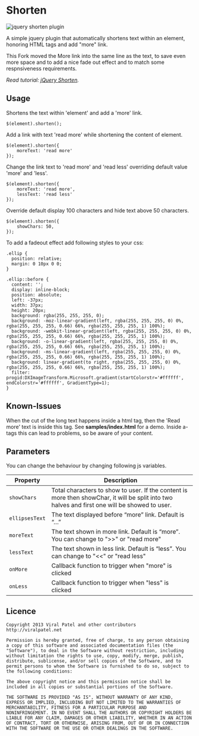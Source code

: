 Shorten
=======

![jquery shorten plugin](http://img.viralpatel.net/2010/12/show-more-link.png "jquery shorten plugin")

A simple jquery plugin that automatically shortens text within an element, honoring HTML tags and add "more" link.

This Fork moved the More link into the same line as the text, to save even more space and to add a nice fade out 
effect and to match some respnsiveness requirements.

*Read tutorial: [jQuery Shorten](http://viralpatel.net/blogs/dynamically-shortened-text-show-more-link-jquery/).*

Usage
-----
Shortens the text within 'element' and add a 'more' link.

    $(element).shorten();

Add a link with text 'read more' while shortening the content of element.

	$(element).shorten({
		moreText: 'read more'
	});

Change the link text to 'read more' and 'read less' overriding default value 'more' and 'less'.

	$(element).shorten({
		moreText: 'read more',
		lessText: 'read less'
	});

Override default display 100 characters and hide text above 50 characters.

	$(element).shorten({
		showChars: 50,
	});

To add a fadeout effect add following styles to your css:

    .ellip {
      position: relative;
      margin: 0 10px 0 0;
    }

    .ellip::before {
      content: '';
      display: inline-block;
      position: absolute;
      left: -37px;
      width: 37px;
      height: 20px;
      background: rgba(255, 255, 255, 0);
      background: -moz-linear-gradient(left, rgba(255, 255, 255, 0) 0%, rgba(255, 255, 255, 0.66) 66%, rgba(255, 255, 255, 1) 100%);
      background: -webkit-linear-gradient(left, rgba(255, 255, 255, 0) 0%, rgba(255, 255, 255, 0.66) 66%, rgba(255, 255, 255, 1) 100%);
      background: -o-linear-gradient(left, rgba(255, 255, 255, 0) 0%, rgba(255, 255, 255, 0.66) 66%, rgba(255, 255, 255, 1) 100%);
      background: -ms-linear-gradient(left, rgba(255, 255, 255, 0) 0%, rgba(255, 255, 255, 0.66) 66%, rgba(255, 255, 255, 1) 100%);
      background: linear-gradient(to right, rgba(255, 255, 255, 0) 0%, rgba(255, 255, 255, 0.66) 66%, rgba(255, 255, 255, 1) 100%);
      filter: progid:DXImageTransform.Microsoft.gradient(startColorstr='#ffffff', endColorstr='#ffffff', GradientType=1);
    }

Known-Issues
------------
When the cut of the long text happens inside a html tag, then the 'Read more' text is inside this tag. See **samples/index.html** for a demo. Inside a-tags this can lead to problems, so be aware of your content.

Parameters
----------
You can change the behaviour by changing following js variables.

| Property       | Description                                                                               |
| -------------- | ----------------------------------------------------------------------------------------- |
| `showChars`    | Total characters to show to user. If the content is more then showChar, it will be split into two halves and first one will be showed to user. |
| `ellipsesText` | The text displayed before “more” link. Default is “…”                                     |
| `moreText`     | The text shown in more link. Default is “more”. You can change to ">>" or "read more"     |
| `lessText`     | The text shown in less link. Default is “less”. You can change to "<<" or "read less"     |
| `onMore`       | Callback function to trigger when "more" is clicked                                       |
| `onLess`       | Callback function to trigger when "less" is clicked                                       |


Licence
-------

	Copyright 2013 Viral Patel and other contributors
	http://viralpatel.net

	Permission is hereby granted, free of charge, to any person obtaining
	a copy of this software and associated documentation files (the
	"Software"), to deal in the Software without restriction, including
	without limitation the rights to use, copy, modify, merge, publish,
	distribute, sublicense, and/or sell copies of the Software, and to
	permit persons to whom the Software is furnished to do so, subject to
	the following conditions:

	The above copyright notice and this permission notice shall be
	included in all copies or substantial portions of the Software.

	THE SOFTWARE IS PROVIDED "AS IS", WITHOUT WARRANTY OF ANY KIND,
	EXPRESS OR IMPLIED, INCLUDING BUT NOT LIMITED TO THE WARRANTIES OF
	MERCHANTABILITY, FITNESS FOR A PARTICULAR PURPOSE AND
	NONINFRINGEMENT. IN NO EVENT SHALL THE AUTHORS OR COPYRIGHT HOLDERS BE
	LIABLE FOR ANY CLAIM, DAMAGES OR OTHER LIABILITY, WHETHER IN AN ACTION
	OF CONTRACT, TORT OR OTHERWISE, ARISING FROM, OUT OF OR IN CONNECTION
	WITH THE SOFTWARE OR THE USE OR OTHER DEALINGS IN THE SOFTWARE.
